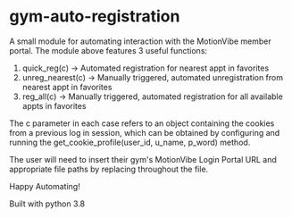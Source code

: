 # gym-auto-registration

A small module for automating interaction with the MotionVibe member portal. The module above features 3 useful functions:
1. quick_reg(c) -> Automated registration for nearest appt in favorites
2. unreg_nearest(c) -> Manually triggered, automated unregistration from nearest appt in favorites
3. reg_all(c) -> Manually triggered, automated registration for all available appts in favorites

The c parameter in each case refers to an object containing the cookies from a previous log in session, which can be obtained by configuring and running the get_cookie_profile(user_id, u_name, p_word) method.

The user will need to insert their gym's MotionVibe Login Portal URL and appropriate file paths by replacing <UPPER> throughout the file.

Happy Automating!

Built with python 3.8
